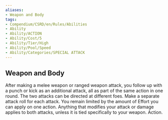 ```yaml
---
aliases:
- Weapon and Body
tags:
- Compendium/CSRD/en/Rules/Abilities
- Ability
- Ability/ACTION
- Ability/Cost/5
- Ability/Tier/High
- Ability/Pool/Speed
- Ability/Categories/SPECIAL ATTACK
---
```


  
## Weapon and Body  
After making a melee weapon or ranged weapon attack, you follow up with a punch or kick as an additional attack, all as part of the same action in one round. The two attacks can be directed at different foes. Make a separate attack roll for each attack. You remain limited by the amount of Effort you can apply on one action. Anything that modifies your attack or damage applies to both attacks, unless it is tied specifically to your weapon. Action. 